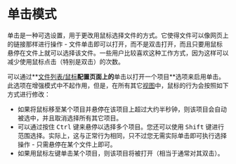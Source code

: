 # 单击模式

单击是一种可选设置，用于更改用鼠标选择文件的方式。它使得文件可以像网页上的链接那样进行操作 - 文件单击即可以打开，而不是双击打开，而且只要用鼠标悬停在文件上就可以选择该文件。一些用户比较喜欢这种工作方式，因为这样可以减少使用鼠标点击（特别是双击）的次数。

可以通过**[文件列表/鼠标](/Manual/preferences/preferences_categories/file_displays/mouse/README.zh.md)**配置页面上的**单击以打开一个项目**选项来启用单击。此选项在增强模式中不起作用，但是，在所有其它[视图](../../the_lister/view_modes.zh.md)中，鼠标的行为会按照如下方式进行修改：

- 如果将鼠标移至某个项目并悬停在该项目上超过大约半秒钟，则该项目会自动被选中，并且取消选择所有其它项目。
- 可以通过按住 <kbd>Ctrl</kbd> 键来悬停以选择多个项目。您还可以使用 <kbd>Shift</kbd> 键进行范围选择。实际上，这与正常行为相同，只不过您无需实际单击即可执行选择操作 - 只需悬停在某个文件上即可。
- 如果用鼠标左键单击某个项目，则该项目将被打开（相当于通常对其双击）。